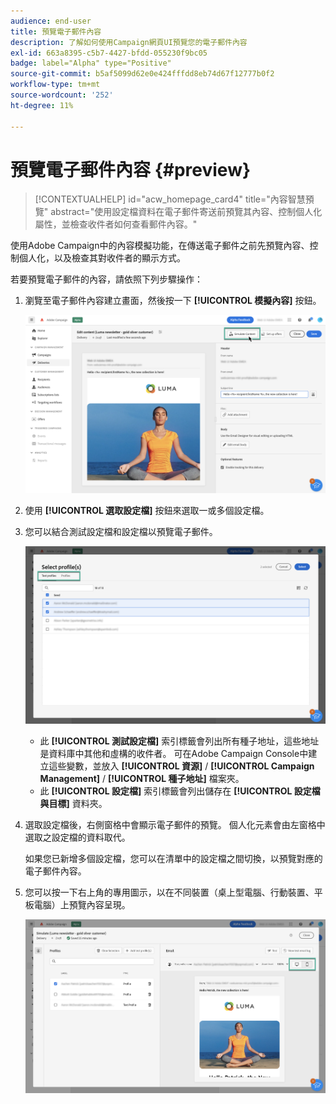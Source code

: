 ```yaml
---
audience: end-user
title: 預覽電子郵件內容
description: 了解如何使用Campaign網頁UI預覽您的電子郵件內容
exl-id: 663a8395-c5b7-4427-bfdd-055230f9bc05
badge: label="Alpha" type="Positive"
source-git-commit: b5af5099d62e0e424fffdd8eb74d67f12777b0f2
workflow-type: tm+mt
source-wordcount: '252'
ht-degree: 11%

---
```



# 預覽電子郵件內容 {#preview}

>[!CONTEXTUALHELP]
>id="acw_homepage_card4"
>title="內容智慧預覽"
>abstract="使用設定檔資料在電子郵件寄送前預覽其內容、控制個人化屬性，並檢查收件者如何查看郵件內容。"

使用Adobe Campaign中的內容模擬功能，在傳送電子郵件之前先預覽內容、控制個人化，以及檢查其對收件者的顯示方式。

若要預覽電子郵件的內容，請依照下列步驟操作：

1. 瀏覽至電子郵件內容建立畫面，然後按一下 **[!UICONTROL 模擬內容]** 按鈕。

   ![](assets/simulate.png)

1. 使用 **[!UICONTROL 選取設定檔]** 按鈕來選取一或多個設定檔。
1. 您可以結合測試設定檔和設定檔以預覽電子郵件。

   ![](assets/preview-profile.png)

   * 此 **[!UICONTROL 測試設定檔]** 索引標籤會列出所有種子地址，這些地址是資料庫中其他和虛構的收件者。 可在Adobe Campaign Console中建立這些變數，並放入 **[!UICONTROL 資源]** / **[!UICONTROL Campaign Management]** / **[!UICONTROL 種子地址]** 檔案夾。
   * 此 **[!UICONTROL 設定檔]** 索引標籤會列出儲存在 **[!UICONTROL 設定檔與目標]** 資料夾。

1. 選取設定檔後，右側窗格中會顯示電子郵件的預覽。 個人化元素會由左窗格中選取之設定檔的資料取代。

   如果您已新增多個設定檔，您可以在清單中的設定檔之間切換，以預覽對應的電子郵件內容。

1. 您可以按一下右上角的專用圖示，以在不同裝置（桌上型電腦、行動裝置、平板電腦）上預覽內容呈現。

   ![](assets/preview.png)


